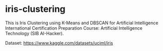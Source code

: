 # iris-clustering

This is Iris Clustering using K-Means and DBSCAN for Artificial Intelligence International Certification Preparation Course: Artificial Intelligence Technology (SIB AI-Hacker).

Dataset: https://www.kaggle.com/datasets/uciml/iris
